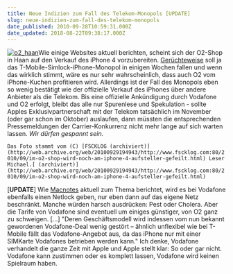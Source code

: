 ```yaml
---
title: Neue Indizien zum Fall des Telekom-Monopols [UPDATE]
slug: neue-indizien-zum-fall-des-telekom-monopols
date_published: 2010-09-28T10:59:31.000Z
date_updated: 2018-08-22T09:38:17.000Z
---
```


[![o2_haan](//picdump.thafaker.de/2010/09/o2_haan-150x150.jpg)](http://picdump.thafaker.de/2010/09/o2_haan.jpg)Wie einige Websites aktuell berichten, scheint sich der O2-Shop in Haan auf den Verkauf des iPhone 4 vorzubereiten. [Gerüchteweise](__GHOST_URL__/03/13686) soll ja das T-Mobile-Simlock-iPhone-Monopol in einigen Wochen fallen und wenn das wirklich stimmt, wäre es nur sehr wahrscheinlich, dass auch O2 vom iPhone-Kuchen profitieren wird. Allerdings ist der Fall des Monopols eben so wenig bestätigt wie der offizielle Verkauf des iPhones über andere Anbieter als die Telekom. Bis eine  offizielle Ankündigung durch Vodafone und O2 erfolgt, bleibt das alle nur Spurenlese und Spekulation - sollte Apples  Exklusivpartnerschaft mit der Telekom tatsächlich im November (oder gar  schon im Oktober) auslaufen, dann müssten die entsprechenden  Pressemeldungen der Carrier-Konkurrenz nicht mehr lange auf sich warten  lassen. *Wir dürfen gespannt sein.*

`Das Foto stammt vom (C) [FSCKLOG (archiviert)](http://web.archive.org/web/20100929194943/http://www.fscklog.com:80/2010/09/im-o2-shop-wird-noch-am-iphone-4-aufsteller-gefeilt.html) Leser Michael.[ (archiviert)](http://web.archive.org/web/20100929194943/http://www.fscklog.com:80/2010/09/im-o2-shop-wird-noch-am-iphone-4-aufsteller-gefeilt.html)`

[**UPDATE**] Wie [Macnotes](http://www.macnotes.de/2010/09/29/vodafone-iphone-mit-netlock-telekom-monopol-fallt-am-28-oktober/) aktuell zum Thema berichtet, wird es bei Vodafone ebenfalls einen Netlock geben, nur eben dann auf das eigene Netz beschränkt. Manche würden harsch ausdrücken: Pest oder Cholera. Aber die Tarife von Vodafone sind eventuell um einiges günstiger, von O2 ganz zu schweigen. [...] "Deren Geschäftsmodell wird indessen vom nun bekannt gewordenen Vodafone-Deal wenig gestört – ähnlich unflexibel wie bei T-Mobile fällt das Vodafone-Angebot aus, da das iPhone nur mit einer SIMKarte Vodafones betrieben werden kann." Ich denke, Vodafone verhandelt die ganze Zeit mit Apple und Apple stellt klar: So oder gar nicht. Vodafone kann zustimmen oder es komplett lassen, Vodafone wird keinen Spielraum haben.

